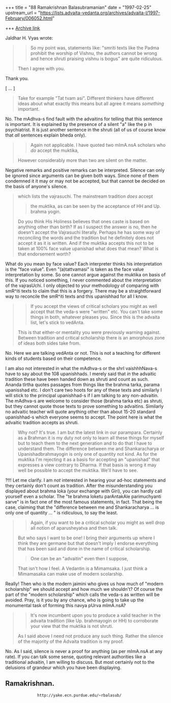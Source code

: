 +++
title = "88 Ramakrishnan Balasubramanian"
date = "1997-02-25"
upstream_url = "https://lists.advaita-vedanta.org/archives/advaita-l/1997-February/006052.html"

+++
[Archive link](https://lists.advaita-vedanta.org/archives/advaita-l/1997-February/006052.html)

Jaldhar H. Vyas wrote:

> > So my point
> > was, statements like: "smriti texts like the Padma prohibit the worship of
> > Vishnu, the authors cannot be wrong and hence shruti praising vishnu is
 bogus"
> > are quite ridiculous.
>
> Then I agree with you.

Thank you.

[ ... ]

> Take for example "Tat tvam asi".  Different thinkers have different ideas
> about what exactly this means but all agree it means _something_ important.

No. The mAdhva-s find fault with the advaitins for telling that this sentence
is important. It is explained by the presence of a silent "a" like the p in
psychiatrist. It is just another sentence in the shruti (all of us of course
know that _all_ sentences explain bheda only).

> > Again not applicable. I have quoted two mImA.nsA scholars who _do_ accept
 the
> > muktika,
>
> However considerably more than two are silent on the matter.

Negative remarks and positive remarks can be interpreted. Silence can only be
ignored since arguments can be given both ways. Since none of them condemned it
it may or may not be accepted, but that cannot be decided on the basis of
anyone's silence.

> which lists the vajrasuchi. The mainstream tradition _does_ accept
> > the muktika, as can be seen by the acceptance of HH and Up. brahma yogin.
>
> Do you think His Holiness believes that ones caste is based on anything
> other than birth?  If as I suspect the answer is no, then he doesn't
> accept the Vajrasuchi literally.  Perhaps he has some way of reconciling
> the words and the tradition but he definitely does not accept it as it is
> written.  And if the muktika accepts this not to be taken at 100% face
> value upanishad what does that mean?  What is that endorsement worth?

What do you mean by face value? Each interpreter thinks his interpretation is
the "face value". Even "(a)tattvamasi" is taken as the face value
interpretation by some. So one cannot argue against the muktika on basis of
this. If you noticed something, I never commented about the interpretation of
the vajrasUchi. I only objected to your methodology of comparing with smR^iti
texts to claim that this is a forgery. There may be a straightforward way to
reconcile the smR^iti texts and this upanishhad for all I know.

> > If you accept the views of critical scholars you might as well accept that
 the
> > veda-s were "written" etc. You can't take some things in both, whatever
> > pleases  you. Since this is the advaita list, let's stick to vedAnta.
> >
>
> This is that either-or mentality you were previously warning against.
> Between tradition and critical scholarship there is an amorphous zone of
> ideas both sides take from.

No. Here we are talking vedAnta or not. This is not a teaching for different
kinds of students based on their competence.

I am also not interested in what the mAdhva-s or the shrI vaishhhNava-s have to
say about the 108 upanishhads. I merely said that _in_ the advaitic tradition
these have been handed down as shruti and count as such. Ananda tIrtha quotes
passages from things like the brahma tarka, parama upanisshad etc. I don't care
two hoots for any of these texts and similarly I will stick to the principal
upanishhad-s if I am talking to any non-advaitin. The mAdhva-s are welcome to
consider those (brahma tarka etc) as shruti, but they cannot quote those texts
to prove something to advaitins. Similarly no advaitic teacher will quote
anything other than about 15-20 standard upanishhad-s which everyone seems to
accept. The point here is what the advaitic tradition accepts as shruti.

> Why not?  It's true.  I am but the latest link in our parampara.
> Certainly as a Brahman it is my duty not only to learn all these things
> for myself but to teach them to the next generation and to do that I have
> to understand them.  The difference between me and Shankaracharya or
> Upanishadbrahmayogin is only one of quantity not kind.  As for the muktika
> I'm rejecting it as a basis for accepting an "upanishad" that expresses a
> view contrary to Dharma.  If that basis is wrong it may well be possible
> to accept the muktika.  We'll have to see.

?!!! Let me clarify. I am _not_ interested in hearing your ad-hoc statements and
they certainly don't count as tradition. After the misunderstanding you
displayed about brahma loka (your exchange with Giri), you can hardly call
yourself even a scholar. The "te brahma loketu parAntakAle parimuchyanti sarve"
is in fact one of the most famous statements, in fact. That being the case,
claiming that the "difference between me and Shankaracharya ... is only one of
quantity ... " is ridiculous, to say the least.

> > Again, if you want to be a critical scholar you might as well drop all
 notion
> > of aparusheyatva and then talk.
>
> But who says I want to be one!  I bring their arguments up where I think
> they are germane but that doesn't imply I endorse everything that has been
> said and done in the name of critical scholarship.
>
> > One can be an "advaitin" even then I suppose,
>
> That isn't how I feel.  A Vedantin is a Mimamsaka.  I just think a
> Mimamasaka can make use of modern scolarship.

Really! Then who is the modern jaimini who gives us how much of "modern
scholarship" we should accept and how much we shouldn't? Of course the part of
the "modern scholarship" which calls the veda-s as written will be avoided.
Pray, is it you by any chance, who is going to take up the monumental task of
forming this navya pUrva mImA.nsA?

> > It's
> > now incumbent upon you to produce a valid teacher in the advaita tradition
> > (like Up. brahmayogin or HH) to corroborate your view that the muktika is
 not
> > shruti.
>
> As I said above I need not produce any such thing.  Rather the silence of
> the majority of the Advaita tradition is my proof.

No. As I said, silence is never a proof for anything (as per mImA.nsA at any
rate). If you can talk some sense, quoting relevant authorities like a
traditional advaitin, I am willing to discuss. But most certainly not to the
delusions of grandeur which you have been displaying.

Ramakrishnan.
--
                  http://yake.ecn.purdue.edu/~rbalasub/

